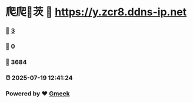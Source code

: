 # 爬爬🔭茨 :link: https://y.zcr8.ddns-ip.net 
### :page_facing_up: [3](https://y.zcr8.ddns-ip.net/tag.html) 
### :speech_balloon: 0 
### :hibiscus: 3684 
### :alarm_clock: 2025-07-19 12:41:24 
### Powered by :heart: [Gmeek](https://github.com/Meekdai/Gmeek)

